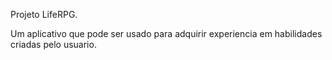 Projeto LifeRPG.

Um aplicativo que pode ser usado para adquirir experiencia em habilidades criadas pelo usuario.
